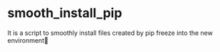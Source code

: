 # smooth_install_pip
It is a script to smoothly install files created by pip freeze into the new environment🍣
